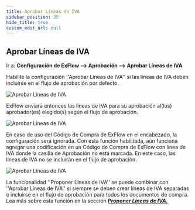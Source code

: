 ```yaml
---
title: Aprobar Líneas de IVA
sidebar_position: 35
hide_title: true
custom_edit_url: null
---
```

## Aprobar Líneas de IVA

Ir a: **Configuración de ExFlow --> Aprobación --> Aprobar Líneas de IVA** 

Habilite la configuración ''Aprobar Líneas de IVA'' si las líneas de IVA deben incluirse en el flujo de aprobación por defecto. 

![Aprobar Líneas de IVA](@site/static/img/media/exflow-setup-approval-vat-lines-001.png)

ExFlow enviará entonces las líneas de IVA para su aprobación al(los) aprobador(es) elegido(s) según el flujo de aprobación. 

![Aprobar Líneas de IVA](@site/static/img/media/exflow-setup-approval-vat-lines-004.png)

En caso de uso del Código de Compra de ExFlow en el encabezado, la configuración será ignorada. Con esta función habilitada, aún funciona agregar una codificación en un Código de Compra de ExFlow con línea de IVA donde la casilla de Aprobación no está marcada. En este caso, las líneas de IVA no se incluirán en el flujo de aprobación.

![Aprobar Líneas de IVA](@site/static/img/media/exflow-setup-approval-vat-lines-002.png)

La funcionalidad ''Proponer Líneas de IVA'' se puede combinar con ''Aprobar Líneas de IVA'' si siempre se deben crear líneas de IVA separadas e incluirse en el flujo de aprobación para todos los documentos de compra. Lea más sobre esta función en la sección [***Proponer Líneas de IVA.***](https://docs.signupsoftware.com/business-central/docs/user-manual/business-functionality/propose-vat-lines)